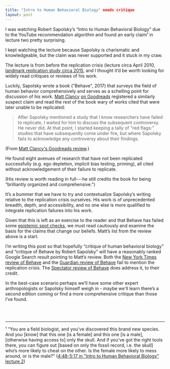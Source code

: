 ```yaml
---
title: "Intro to Human Behavioral Biology" needs critique
layout: post
---
```

I was watching Robert Sapolsky’s “Intro to Human Behavioral Biology” due to the YouTube recommendation algorithm and found an early claim&sup1; in lecture two pretty surprising.

I kept watching the lecture because Sapolsky is charismatic and knowledgeable, but the claim was never supported and it stuck in my craw.

The lecture is from before the replication crisis (lecture circa April 2010, [landmark replication study circa 2015][replication-study], and I thought it’d be worth looking for widely read critiques or reviews of his work.

Luckily, Sapolsky wrote a book ("Behave", 2017) that surveys the field of human behavior comprehensively and serves as a schelling point for discussion of his work. [Matt Clancy][matt-clancy] [on Goodreads][matt-clancy-goodreads] registered a similarly suspect claim and read the rest of the book wary of works cited that were later unable to be replicated:

> After Sapolsky mentioned a study that I know researchers have failed to replicate, I waited for him to discuss the subsequent controversy. He never did. At that point, I started keeping a tally of "red flags:" studies that have subsequently come under fire, but where Sapolsky fails to acknowledge any controversy about their findings.

(From [Matt Clancy's Goodreads review][matt-clancy-review].)

He found eight avenues of research that have not been replicated successfully (e.g. ego depletion, implicit bias testing, priming), all cited without acknowledgement of their failure to replicate.

(His review is worth reading in full---he still credits the book for being “brilliantly organized and comprehensive.”)

It’s a bummer that we have to try and contextualize Sapolsky’s writing relative to the replication crisis ourselves. His work is of unprecedented breadth, depth, and accessibility, and no one else is more qualified to integrate replication failures into his work.

Given that this is left as an exercise to the reader and that Behave has failed some [epistemic spot checks][epistemic-spot-checks], we must read cautiously and examine the basis for the claims that change our beliefs. Matt’s list from the review above is a start.

I’m writing this post so that hopefully “critique of human behavioral biology” and “critique of Behave by Robert Sapolsky” will have a reasonably ranked Google Search result pointing to Matt’s review. Both the [New York Times review of Behave][nyt-review] and the [Guardian review of Behave][guardian-review] fail to mention the replication crisis. The [Spectator review of Behave][spectator-review] does address it, to their credit.

In the best-case scenario perhaps we’ll have some other expert anthropologists or Sapolsky himself weigh in - maybe we'll learn there’s a second edition coming or find a more comprehensive critique than those I’ve found.

<br>
<br>

---

&sup1; 
“You are a field biologist, and you’ve discovered this brand new species. And you [know] that this one [is a female] and this one [is a male], [otherwise having access to] only the skull. And if you’ve got the right tools there, you can figure out [based on only the fossil record, i.e. the skull] who’s more likely to cheat on the other. Is the female more likely to mess around, or is the male?” ([4:48-5:17 in "Intro to Human Behavioral Biology" lecture 2][ihbb-lecture-2])

[replication-study]: https://science.sciencemag.org/content/349/6251/aac4716.abstract
[matt-clancy-review]: https://www.goodreads.com/review/show/2117427600?book_show_action=true&from_review_page=1
[matt-clancy]: http://matt-clancy.com
[matt-clancy-goodreads]: https://www.goodreads.com/review/list/11361859-matt?shelf=read
[nyt-review]: https://www.nytimes.com/2017/07/06/books/review/behave-robert-m-sapolsky-.html
[guardian-review]: https://www.theguardian.com/books/2017/jun/09/behave-by-robert-sapolsky-review
[spectator-review]: https://www.spectator.co.uk/article/rules-of-behaviour
[epistemic-spot-checks]: https://acesounderglass.com/2019/10/17/what-comes-after-epistemic-spot-checks/
[ihbb-lecture-2]: https://youtu.be/Y0Oa4Lp5fLE?t=227

